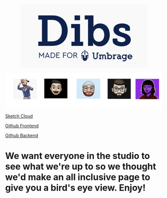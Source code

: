 <p align="center"> 
  <img src="dibs.png">
</p>

<div class="row">
<p align="center"> <img src="team.png">
 </p>
 </div> 

[Sketch Cloud](https://www.sketch.com/s/29b12cf5-0b5d-4af9-aaa9-eb4a1d4fae0e)

[Github Frontend](https://github.com/Umbrage-Studios/march-cohort-frontend)

[Github Backend](https://github.com/Umbrage-Studios/march-cohort-backend)

# We want everyone in the studio to see what we're up to so we thought we'd make an all inclusive page to give you a bird's eye view. Enjoy!
